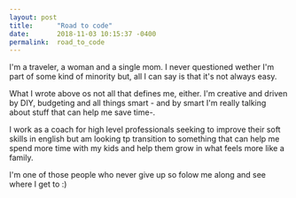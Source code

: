 ```yaml
---
layout: post
title:      "Road to code"
date:       2018-11-03 10:15:37 -0400
permalink:  road_to_code
---
```




<p justify>I'm a traveler, a woman and a single mom. 
I never questioned wether I'm part of some kind of minority but, all I can say is that it's not always easy.

What I wrote above os not all that defines me, either. I'm creative and driven by DIY, budgeting and all things smart - and by smart I'm really talking about stuff that can help me save time-.

I work as a coach for high level professionals seeking to improve their soft skills in english but am looking tp transition to something that can help me spend more time with my kids and help them grow in what feels more like a family.

I'm one of those people who never give up so folow me along and see where I get to :)</p>

